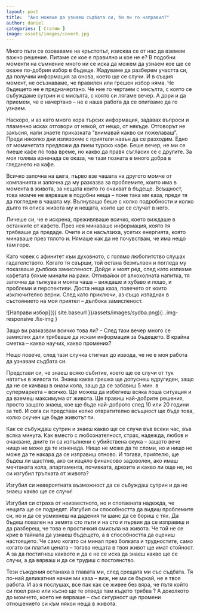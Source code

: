 ```yaml
---
layout: post
title:  "Ако можеше да узнаеш съдбата си, би ли го направил?"
author: daniel
categories: [ Статии ]
image: assets/images/cover6.jpg
---
```


Много пъти се озоваваме на кръстопът, изисква се от нас да вземем важно решение. Питаме се кое е правилно и кое не е? В подобни моменти на съмнение много ни се иска да можем да узнаем кое ще се окаже по-добрия избор в бъдеще. Жадуваме да разберем участта си, да получим информация за онова, което ще се случи. И в същия момент, не осъзнаваме, че правилен или грешен избор няма. Че бъдещето не е предначертано. Че ние го чертаем с мисълта, с която се събуждаме сутрин и с мисълта, с която си лягаме вечер. А дори и да приемем, че е начертано – не е наша работа да се опитваме да го узнаем.

Наскоро, и аз като много хора търсих информация, задавах въпроси и пламенно исках отговори от някой, от нещо, от някъде. Отговорът не закъсня, нали знаете приказката “внимавай какво си пожелаваш”. Преди няколко дни излязохме с приятели навън да се разходим. Едно от момичетата предложи да пием турско кафе. Беше вечер, не ми се пиеше кафе по това време, но какво да правя съгласих се с другите. За моя голяма изненада се оказа, че тази позната е много добра в гледането на кафе.

Всичко започна на шега, първо взе чашата на другото момче от компанията и започна да му разказва за проблемите, които има в момента в живота, за нещата които го очакват в бъдеще. Всъщност, това момче не вярваше в подобни неща – поне така ми каза, преди тя да погледне в чашата му. Вълнуващо беше с колко подробности и колко дълго тя описа живота му и нещата, които ще се случат в него.

Личеше си, че е искрена, преживяваше всичко, което виждаше в останките от кафето. През нея минаваше информация, която тя трябваше да предаде. Очите и се насълзиха, усетих енергията, която минаваше през тялото и. Нямаше как да не почувствам, че има нещо там горе.

Като човек с афинитет към духовното, с голямо любопитство слушах гадателството. Когато тя свърши, той остана безмълвен и погледа му показваше дълбока замисленост.  Дойде и моят ред, след като изпихме кафетата бяхме минали на раки. Отпивайки от алкохолната напитка, тя започна да тълкува и моята чаша – виждаше и хубаво и лошо, и проблеми и перспективи. Доста неща каза, повечето от които изключително верни. След като приключи, аз също изпаднах в състоянието на моя приятел – дълбока замисленост.

![Направи избор]({{ site.baseurl }}/assets/images/sydba.png){: .img-responsive .fix-img }

Защо ви разказвам всичко това ли? – След тази вечер много се замислих дали трябваше да искам информация за бъдещето. В крайна сметка – какво научих, какво промених?

Нещо повече, след тази случка стигнах до извода, че не е моя работа да узнавам съдбата си.

Представи си, че знаеш всяко събитие, което ще се случи от тук нататък в живота ти. Знаеш каква грешка ще допуснеш вдругиден, защо да не се качваш в онази кола, защо да се забавиш 5 мин. в супермаркета – всичко. Ще можеш да избегнеш всяка лоша ситуация и да вземеш максимума от живота. Ще правиш най-добрите решения, просто защото знаеш, кое ще бъде най-доброто след 10 или 20 години за теб. И сега си представи колко отвратително всъщност ще бъде това, колко скучен ще бъде животът ти.

Как се събуждаш сутрин и знаеш какво ще се случи във всеки час, във всяка минута. Как вместо с любознателност, страх, надежда, любов и очакване, дните ти са изпълнени с убийствена скука – защото вече нищо не може да те изненада. Нищо не може да те сломи, но и нищо не може да те накара да се изправиш отново. И тогава, приятелю, ще бъдеш ли щастлив, ако си изцяло финансово задоволен, ако имаш мечтаната кола, апартамента, почивката, дрехите и какво ли още не, но си изгубил тръпката от живота?

Изгубил си невероятната възможност да се събуждаш сутрин и да не знаеш какво ще се случи!

Изгубил си страха от неизвестното, но и спотаената надежда, че нещата ще се подредят. Изгубил си способността да видиш проблемите си, но и да се усмихнеш на дадения ти шанс да се бориш с тях. Да бъдеш повален на земята сто пъти и на сто и първия да се изправиш и да разбереш, че това е простичкия смисъла на живота. Че той не се крие в тайната да узнаеш бъдещето, а в способността да оцениш настоящето. Че само когато си минал през болката и трудностите, само когато си платил цената – тогава нещата в твоя живот ще имат стойност. А за да постигнеш каквото и да е не се иска да знаеш какво ще се случи, а да вярваш и да се трудиш с постоянство.

Тези съждения останаха в главата ми, след срещата ми със съдбата. Тя по-най деликатния начин ми каза – виж, не ми се бъркай, не е твоя работа. И аз я послушах, все пак как се живее без вяра, че пътя който си поел рано или късно ще те отведе там където трябва ? А доколкото до момчето, което не вярваше – със сигурност ще промени отношението си към някои неща в живота.